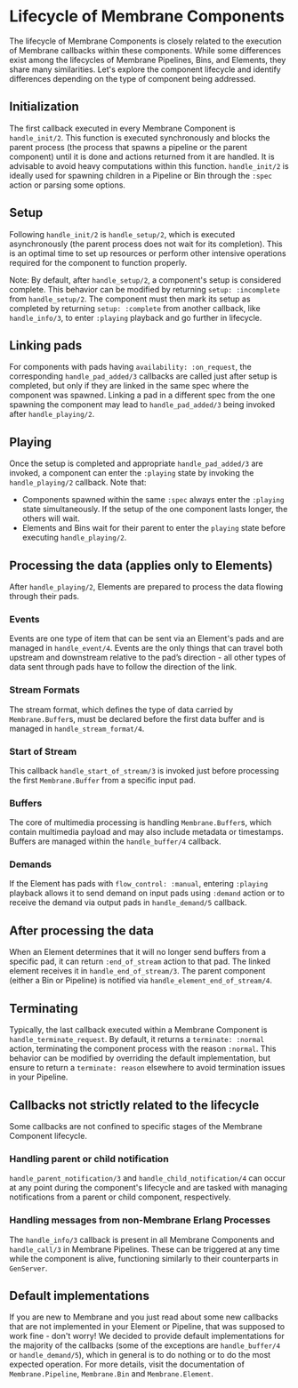 # Lifecycle of Membrane Components

The lifecycle of Membrane Components is closely related to the execution of Membrane callbacks within these components. While some differences exist among the lifecycles of Membrane Pipelines, Bins, and Elements, they share many similarities. Let's explore the component lifecycle and identify differences depending on the type of component being addressed.

## Initialization
The first callback executed in every Membrane Component is `handle_init/2`. This function is executed synchronously and blocks the parent process (the process that spawns a pipeline or the parent component) until it is done and actions returned from it are handled. It is advisable to avoid heavy computations within this function. `handle_init/2` is ideally used for spawning children in a Pipeline or Bin through the `:spec` action or parsing some options.

## Setup
Following `handle_init/2` is `handle_setup/2`, which is executed asynchronously (the parent process does not wait for its completion). This is an optimal time to set up resources or perform other intensive operations required for the component to function properly. 

Note: By default, after `handle_setup/2`, a component's setup is considered complete. This behavior can be modified by returning `setup: :incomplete` from `handle_setup/2`. The component must then mark its setup as completed by returning `setup: :complete` from another callback, like `handle_info/3`, to enter `:playing` playback and go further in lifecycle.

## Linking pads
For components with pads having `availability: :on_request`, the corresponding `handle_pad_added/3` callbacks are called just after setup is completed, but only if they are linked in the same spec where the component was spawned. Linking a pad in a different spec from the one spawning the component may lead to `handle_pad_added/3` being invoked after `handle_playing/2`.

## Playing
Once the setup is completed and appropriate `handle_pad_added/3` are invoked, a component can enter the `:playing` state by invoking the `handle_playing/2` callback. Note that:
- Components spawned within the same `:spec` always enter the `:playing` state simultaneously. If the setup of the one component lasts longer, the others will wait.
- Elements and Bins wait for their parent to enter the `playing` state before executing `handle_playing/2`.

## Processing the data (applies only to Elements)
After `handle_playing/2`, Elements are prepared to process the data flowing through their pads.

### Events
Events are one type of item that can be sent via an Element's pads and are managed in `handle_event/4`. Events are the only things that can travel both upstream and downstream relative to the pad’s direction - all other types of data sent through pads have to follow the direction of the link.

### Stream Formats
The stream format, which defines the type of data carried by `Membrane.Buffer`s, must be declared before the first data buffer and is managed in `handle_stream_format/4`.

### Start of Stream
This callback `handle_start_of_stream/3` is invoked just before processing the first `Membrane.Buffer` from a specific input pad.

### Buffers
The core of multimedia processing is handling `Membrane.Buffer`s, which contain multimedia payload and may also include metadata or timestamps. Buffers are managed within the `handle_buffer/4` callback.

### Demands
If the Element has pads with `flow_control: :manual`, entering `:playing` playback allows it to send demand on input pads using `:demand` action or to receive the demand via output pads in `handle_demand/5` callback.

## After processing the data
When an Element determines that it will no longer send buffers from a specific pad, it can return `:end_of_stream` action to that pad. The linked element receives it in `handle_end_of_stream/3`. The parent component (either a Bin or Pipeline) is notified via `handle_element_end_of_stream/4`.

## Terminating
Typically, the last callback executed within a Membrane Component is `handle_terminate_request`. By default, it returns a `terminate: :normal` action, terminating the component process with the reason `:normal`. This behavior can be modified by overriding the default implementation, but ensure to return a `terminate: reason` elsewhere to avoid termination issues in your Pipeline.

## Callbacks not strictly related to the lifecycle
Some callbacks are not confined to specific stages of the Membrane Component lifecycle.

### Handling parent or child notification
`handle_parent_notification/3` and `handle_child_notification/4` can occur at any point during the component's lifecycle and are tasked with managing notifications from a parent or child component, respectively.

### Handling messages from non-Membrane Erlang Processes
The `handle_info/3` callback is present in all Membrane Components and `handle_call/3` in Membrane Pipelines. These can be triggered at any time while the component is alive, functioning similarly to their counterparts in `GenServer`.

## Default implementations
If you are new to Membrane and you just read about some new callbacks that are not implemented in your Element or Pipeline, that was supposed to work fine - don't worry! We decided to provide default implementations for the majority of the callbacks (some of the exceptions are `handle_buffer/4` or `handle_demand/5`), which in general is to do nothing or to do the most expected operation. For more details, visit the documentation of `Membrane.Pipeline`, `Membrane.Bin` and `Membrane.Element`.
